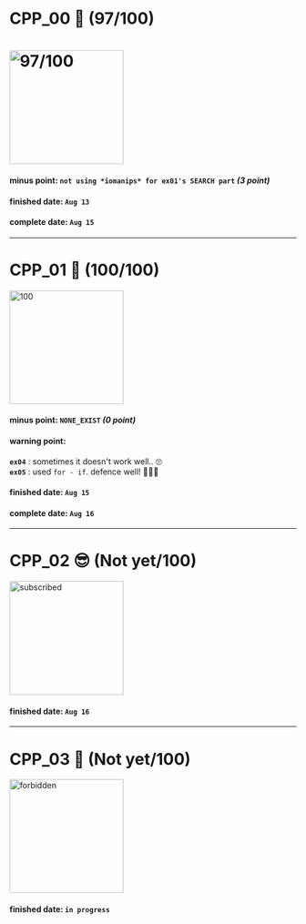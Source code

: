 # CPP_00 🍷 (97/100)

# <img width="200" alt="97/100" src="https://user-images.githubusercontent.com/35485904/129480121-b94f55a2-e5dc-4156-beff-2dea57165c4e.png">

#### minus point: `not using *iomanips* for ex01's SEARCH part` *(3 point)*

#### finished date: `Aug 13`
#### complete date: `Aug 15`

<hr>

# CPP_01 🍷 (100/100)

<img width="200" alt="100" src="https://user-images.githubusercontent.com/35485904/129510315-08af2253-a9eb-4d9a-b9a5-a721dec43e92.png">

#### minus point: `NONE_EXIST` *(0 point)*
#### warning point:
  **`ex04`** : sometimes it doesn't work well.. 🙄  
  **`ex05`** : used `for - if`. defence well! 🕵🏻‍♂️  

#### finished date: `Aug 15`
#### complete date: `Aug 16`

<hr>

# CPP_02 😎 (Not yet/100)

<img width="200" alt="subscribed" src="https://user-images.githubusercontent.com/35485904/129480199-357c8fc7-a444-408e-a502-436e24c1b41a.png">

#### finished date: `Aug 16`

<hr>

# CPP_03 🗿 (Not yet/100)

<img width="200" alt="forbidden" src="https://user-images.githubusercontent.com/35485904/129566234-0cd1e0dd-0f4e-4823-a4e5-ce0f8cad8d61.png">

#### finished date: `in progress`